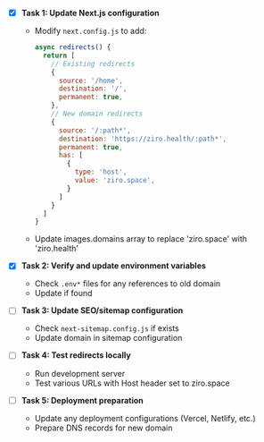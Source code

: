 - [x] **Task 1: Update Next.js configuration**
  - Modify `next.config.js` to add:
    ```javascript
    async redirects() {
      return [
        // Existing redirects
        {
          source: '/home',
          destination: '/',
          permanent: true,
        },
        // New domain redirects
        {
          source: '/:path*',
          destination: 'https://ziro.health/:path*',
          permanent: true,
          has: [
            {
              type: 'host',
              value: 'ziro.space',
            }
          ]
        }
      ]
    }
    ```
  - Update images.domains array to replace 'ziro.space' with 'ziro.health'

- [x] **Task 2: Verify and update environment variables**
  - Check `.env*` files for any references to old domain
  - Update if found

- [ ] **Task 3: Update SEO/sitemap configuration**
  - Check `next-sitemap.config.js` if exists
  - Update domain in sitemap configuration

- [ ] **Task 4: Test redirects locally**
  - Run development server
  - Test various URLs with Host header set to ziro.space

- [ ] **Task 5: Deployment preparation**
  - Update any deployment configurations (Vercel, Netlify, etc.)
  - Prepare DNS records for new domain